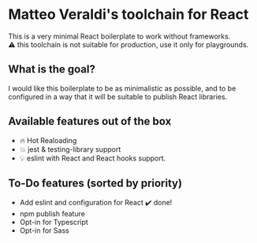 # Matteo Veraldi's toolchain for React
This is a very minimal React boilerplate to work without frameworks. \
:warning: this toolchain is not suitable for production, use it only for playgrounds. 
## What is the goal? 
I would like this boilerplate to be as minimalistic as possible, and to be configured in a way that it will be suitable to publish React libraries.
## Available features out of the box
- :fire: Hot Realoading
- :boom: jest & testing-library support
- :bulb: eslint with React and React hooks support.
## To-Do features (sorted by priority)
* Add eslint and configuration for React :heavy_check_mark: done!
* npm publish feature
* Opt-in for Typescript
* Opt-in for Sass

